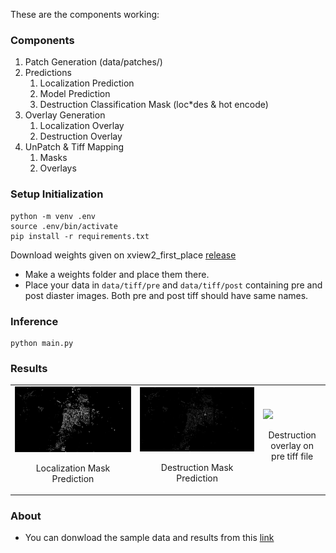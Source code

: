 These are the components working:
### Components
1. Patch Generation (data/patches/)
2. Predictions
    1. Localization Prediction
    2. Model Prediction
    3. Destruction Classification Mask (loc*des & hot encode)
3. Overlay Generation
    1. Localization Overlay
    2. Destruction Overlay
4. UnPatch & Tiff Mapping
    1. Masks
    2. Overlays

### Setup Initialization
```
python -m venv .env
source .env/bin/activate
pip install -r requirements.txt
```
Download weights given on xview2_first_place [release](https://github.com/DIUx-xView/xView2_first_place/releases)
- Make a weights folder and place them there.
- Place your data in  `data/tiff/pre` and `data/tiff/post` containing pre and post diaster images. Both pre and post tiff should have same names.
### Inference
```
python main.py
```
### Results
<table>
  <tr>
    <td>
        <img src="assets/localization_mask.png">
        <p align="center">Localization Mask Prediction</p>
    </td>
    <td>
        <img src="assets/destruction_mask.png">
        <p align="center">Destruction Mask Prediction</p>
    </td>
    <td>
        <img src="assets/destruction_overlay.png">
        <p align="center">Destruction overlay on pre tiff file</p>
    </td>
  </tr>
</table>

### About
- You can donwload the sample data and results from this [link](https://drive.google.com/drive/folders/1twhxRwf5OVUvp9VVVwjC9bVmSmiSexUY)